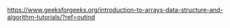 https://www.geeksforgeeks.org/introduction-to-arrays-data-structure-and-algorithm-tutorials/?ref=outind
